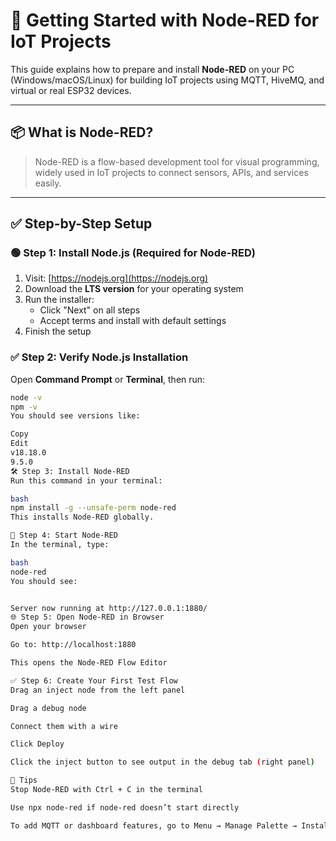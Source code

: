 # 🧠 Getting Started with Node-RED for IoT Projects

This guide explains how to prepare and install **Node-RED** on your PC (Windows/macOS/Linux) for building IoT projects using MQTT, HiveMQ, and virtual or real ESP32 devices.

---

## 📦 What is Node-RED?

> Node-RED is a flow-based development tool for visual programming, widely used in IoT projects to connect sensors, APIs, and services easily.

---

## ✅ Step-by-Step Setup

### 🟢 Step 1: Install Node.js (Required for Node-RED)

1. Visit: [https://nodejs.org](https://nodejs.org)
2. Download the **LTS version** for your operating system
3. Run the installer:
   - Click "Next" on all steps
   - Accept terms and install with default settings
4. Finish the setup

### ✅ Step 2: Verify Node.js Installation

Open **Command Prompt** or **Terminal**, then run:

```bash
node -v
npm -v
You should see versions like:

Copy
Edit
v18.18.0
9.5.0
🛠️ Step 3: Install Node-RED
Run this command in your terminal:

bash
npm install -g --unsafe-perm node-red
This installs Node-RED globally.

🚀 Step 4: Start Node-RED
In the terminal, type:

bash
node-red
You should see:


Server now running at http://127.0.0.1:1880/
🌐 Step 5: Open Node-RED in Browser
Open your browser

Go to: http://localhost:1880

This opens the Node-RED Flow Editor

✅ Step 6: Create Your First Test Flow
Drag an inject node from the left panel

Drag a debug node

Connect them with a wire

Click Deploy

Click the inject button to see output in the debug tab (right panel)

📌 Tips
Stop Node-RED with Ctrl + C in the terminal

Use npx node-red if node-red doesn’t start directly

To add MQTT or dashboard features, go to Menu → Manage Palette → Install
